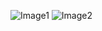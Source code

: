 
![Image1](https://raw.githubusercontent.com/heldersepu/csharp-proj/master/StockMarket/img/1StockMarket.EXE.png)
![Image2](https://raw.githubusercontent.com/heldersepu/csharp-proj/master/StockMarket/img/2StockMarket.EXE.png)
